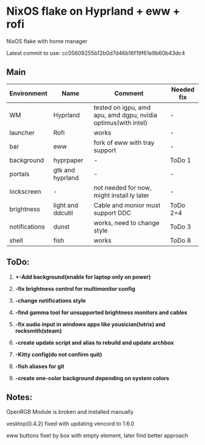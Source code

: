 # NixOS flake on Hyprland + eww + rofi

NixOS flake with home manager

Latest commit to use: cc05609255b12b0d7d46b16f19f61e9b60b43dc4

## Main
| Environment | Name | Comment | Needed fix |
|-----|-----|-----|-----|
| WM | Hyprland | tested on igpu, amd apu, amd dgpu, nvidia optimus(with intel) | - |
| launcher | Rofi | works | - |
| bar | eww | fork of eww with tray support | - |
| background | hyprpaper | - | ToDo 1 |
| portals | gtk and hyprland | - | - |
| lockscreen | - | not needed for now, might install ly later | - |
| brightness | light and ddcutil | Cable and monior must support DDC | ToDo 2+4 |
| notifications | dunst | works, need to change style | ToDo 3 |
| shell | fish | works | ToDo 8 |

## ToDo:

1. **+-Add background(enable for laptop only on power)**

2. **-fix brightness control for multimonitor config**

3. **-change notifications style**

4. **-find gamma tool for unsupported brightness monitors and cables**

5. **-fix audio input in windows apps like yousician(lutris) and rocksmith(steam)**

6. **-create update script and alias to rebuild and update archbox**

7. **-Kitty config(do not confirm quit)**

8. **-fish aliases for git**

9. **-create one-color background depending on system colors**

## Notes:

OpenRGB Module is broken and installed manually

vesktop(0.4.2) fixed with updating vencord to 1.6.0

eww buttons fixet by box with empty element, later find better approach
